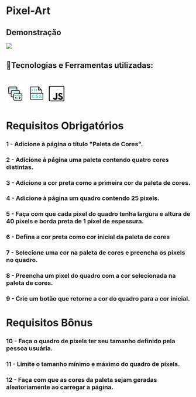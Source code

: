 # Pixel-Art

## Demonstração

<img src="./assets/pixel.gif" />

## 🚀Tecnologias e Ferramentas utilizadas:

<h1 align='left'>
<img src="./assets/html.gif" width = "50px" height = "50px"/>
<img src="./assets/css.gif" width = "50px" height = "50px" />
<img src="./assets/js.gif" width = "50px" height = "50px" />
</h1>

# Requisitos Obrigatórios

### 1 - Adicione à página o título "Paleta de Cores".

### 2 - Adicione à página uma paleta contendo quatro cores distintas.

### 3 - Adicione a cor **preta** como a primeira cor da paleta de cores.

### 4 - Adicione à página um quadro contendo 25 pixels.

### 5 - Faça com que cada pixel do quadro tenha largura e altura de 40 pixels e borda preta de 1 pixel de espessura.

### 6 - Defina a cor preta como cor inicial da paleta de cores

### 7 - Selecione uma cor na paleta de cores e preencha os pixels no quadro.

### 8 - Preencha um pixel do quadro com a cor selecionada na paleta de cores.

### 9 - Crie um botão que retorne a cor do quadro para a cor inicial.

# Requisitos Bônus

### 10 - Faça o quadro de pixels ter seu tamanho definido pela pessoa usuária.

### 11 - Limite o tamanho mínimo e máximo do quadro de pixels.

### 12 - Faça com que as cores da paleta sejam geradas aleatoriamente ao carregar a página.
